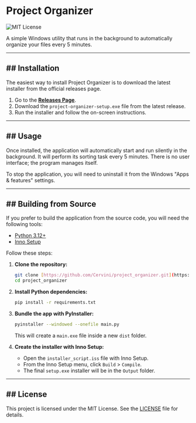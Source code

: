 # Project Organizer

![MIT License](https://img.shields.io/badge/license-MIT-blue.svg)

A simple Windows utility that runs in the background to automatically organize your files every 5 minutes.

---

## ## Installation

The easiest way to install Project Organizer is to download the latest installer from the official releases page.

1.  Go to the [**Releases Page**](https://github.com/Cervini/project_organizer/releases).
2.  Download the `project-organizer-setup.exe` file from the latest release.
3.  Run the installer and follow the on-screen instructions.

---

## ## Usage

Once installed, the application will automatically start and run silently in the background. It will perform its sorting task every 5 minutes. There is no user interface; the program manages itself.

To stop the application, you will need to uninstall it from the Windows "Apps & features" settings.

---

## ## Building from Source

If you prefer to build the application from the source code, you will need the following tools:

* [Python 3.12+](https://www.python.org/)
* [Inno Setup](https://jrsoftware.org/isinfo.php)

Follow these steps:

1.  **Clone the repository:**
    ```bash
    git clone [https://github.com/Cervini/project_organizer.git](https://github.com/Cervini/project_organizer.git)
    cd project_organizer
    ```

2.  **Install Python dependencies:**
    ```bash
    pip install -r requirements.txt
    ```

3.  **Bundle the app with PyInstaller:**
    ```bash
    pyinstaller --windowed --onefile main.py
    ```
    This will create a `main.exe` file inside a new `dist` folder.

4.  **Create the installer with Inno Setup:**
    * Open the `installer_script.iss` file with Inno Setup.
    * From the Inno Setup menu, click `Build` > `Compile`.
    * The final `setup.exe` installer will be in the `Output` folder.

---

## ## License

This project is licensed under the MIT License. See the [LICENSE](LICENSE) file for details.